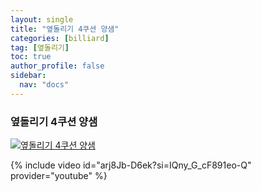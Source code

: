 ```yaml
---
layout: single
title: "옆돌리기 4쿠션 양샘"
categories: [billiard]
tag: [옆돌리기]
toc: true
author_profile: false
sidebar:
  nav: "docs"
---
```


### 옆돌리기 4쿠션 양샘

[![옆돌리기 4쿠션 양샘](/images/%EC%98%86%EB%8F%8C%EB%A6%AC%EA%B8%B0%204%EC%BF%A0%EC%85%98%20%EC%96%91%EC%83%98.png)](https://1drv.ms/p/s!AuJKpwyYpUY9gYAOEuo63AQHacs6Mw?e=5rhSUJ)

{% include video id="arj8Jb-D6ek?si=IQny_G_cF891eo-Q" provider="youtube" %}
